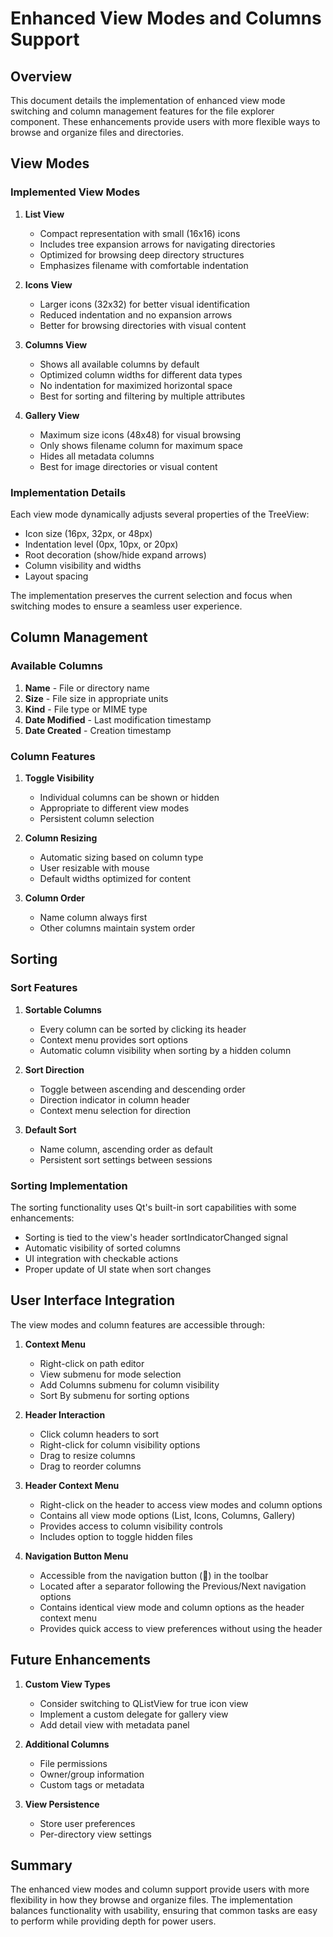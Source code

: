 # Enhanced View Modes and Columns Support

## Overview

This document details the implementation of enhanced view mode switching and column management features for the file explorer component. These enhancements provide users with more flexible ways to browse and organize files and directories.

## View Modes

### Implemented View Modes

1. **List View**
   - Compact representation with small (16x16) icons
   - Includes tree expansion arrows for navigating directories
   - Optimized for browsing deep directory structures
   - Emphasizes filename with comfortable indentation

2. **Icons View**
   - Larger icons (32x32) for better visual identification
   - Reduced indentation and no expansion arrows
   - Better for browsing directories with visual content

3. **Columns View**
   - Shows all available columns by default
   - Optimized column widths for different data types
   - No indentation for maximized horizontal space
   - Best for sorting and filtering by multiple attributes

4. **Gallery View**
   - Maximum size icons (48x48) for visual browsing
   - Only shows filename column for maximum space
   - Hides all metadata columns
   - Best for image directories or visual content

### Implementation Details

Each view mode dynamically adjusts several properties of the TreeView:

- Icon size (16px, 32px, or 48px)
- Indentation level (0px, 10px, or 20px)
- Root decoration (show/hide expand arrows)
- Column visibility and widths
- Layout spacing

The implementation preserves the current selection and focus when switching modes to ensure a seamless user experience.

## Column Management

### Available Columns

1. **Name** - File or directory name
2. **Size** - File size in appropriate units
3. **Kind** - File type or MIME type
4. **Date Modified** - Last modification timestamp
5. **Date Created** - Creation timestamp

### Column Features

1. **Toggle Visibility**
   - Individual columns can be shown or hidden
   - Appropriate to different view modes
   - Persistent column selection

2. **Column Resizing**
   - Automatic sizing based on column type
   - User resizable with mouse
   - Default widths optimized for content

3. **Column Order**
   - Name column always first
   - Other columns maintain system order

## Sorting

### Sort Features

1. **Sortable Columns**
   - Every column can be sorted by clicking its header
   - Context menu provides sort options
   - Automatic column visibility when sorting by a hidden column

2. **Sort Direction**
   - Toggle between ascending and descending order
   - Direction indicator in column header
   - Context menu selection for direction

3. **Default Sort**
   - Name column, ascending order as default
   - Persistent sort settings between sessions

### Sorting Implementation

The sorting functionality uses Qt's built-in sort capabilities with some enhancements:

- Sorting is tied to the view's header sortIndicatorChanged signal
- Automatic visibility of sorted columns
- UI integration with checkable actions
- Proper update of UI state when sort changes

## User Interface Integration

The view modes and column features are accessible through:

1. **Context Menu**
   - Right-click on path editor
   - View submenu for mode selection
   - Add Columns submenu for column visibility
   - Sort By submenu for sorting options

2. **Header Interaction**
   - Click column headers to sort
   - Right-click for column visibility options
   - Drag to resize columns
   - Drag to reorder columns

3. **Header Context Menu**
   - Right-click on the header to access view modes and column options
   - Contains all view mode options (List, Icons, Columns, Gallery)
   - Provides access to column visibility controls
   - Includes option to toggle hidden files

4. **Navigation Button Menu**
   - Accessible from the navigation button (📁) in the toolbar
   - Located after a separator following the Previous/Next navigation options
   - Contains identical view mode and column options as the header context menu
   - Provides quick access to view preferences without using the header

## Future Enhancements

1. **Custom View Types**
   - Consider switching to QListView for true icon view
   - Implement a custom delegate for gallery view
   - Add detail view with metadata panel

2. **Additional Columns**
   - File permissions
   - Owner/group information
   - Custom tags or metadata

3. **View Persistence**
   - Store user preferences
   - Per-directory view settings

## Summary

The enhanced view modes and column support provide users with more flexibility in how they browse and organize files. The implementation balances functionality with usability, ensuring that common tasks are easy to perform while providing depth for power users.
